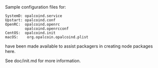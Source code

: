 Sample configuration files for:
```
SystemD: opalcoind.service
Upstart: opalcoind.conf
OpenRC:  opalcoind.openrc
         opalcoind.openrcconf
CentOS:  opalcoind.init
macOS:    org.opalcoin.opalcoind.plist
```
have been made available to assist packagers in creating node packages here.

See doc/init.md for more information.
